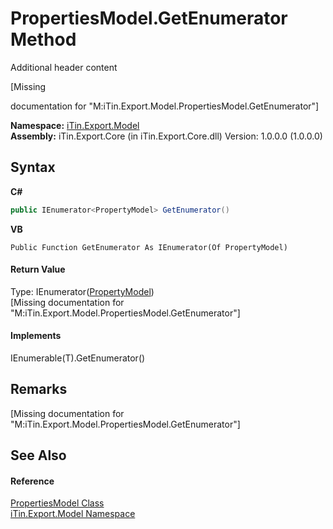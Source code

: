 # PropertiesModel.GetEnumerator Method 
Additional header content 

\[Missing <summary> documentation for "M:iTin.Export.Model.PropertiesModel.GetEnumerator"\]

**Namespace:**&nbsp;<a href="N_iTin_Export_Model">iTin.Export.Model</a><br />**Assembly:**&nbsp;iTin.Export.Core (in iTin.Export.Core.dll) Version: 1.0.0.0 (1.0.0.0)

## Syntax

**C#**<br />
``` C#
public IEnumerator<PropertyModel> GetEnumerator()
```

**VB**<br />
``` VB
Public Function GetEnumerator As IEnumerator(Of PropertyModel)
```


#### Return Value
Type: IEnumerator(<a href="T_iTin_Export_Model_PropertyModel">PropertyModel</a>)<br />\[Missing <returns> documentation for "M:iTin.Export.Model.PropertiesModel.GetEnumerator"\]

#### Implements
IEnumerable(T).GetEnumerator()<br />

## Remarks
\[Missing <remarks> documentation for "M:iTin.Export.Model.PropertiesModel.GetEnumerator"\]

## See Also


#### Reference
<a href="T_iTin_Export_Model_PropertiesModel">PropertiesModel Class</a><br /><a href="N_iTin_Export_Model">iTin.Export.Model Namespace</a><br />